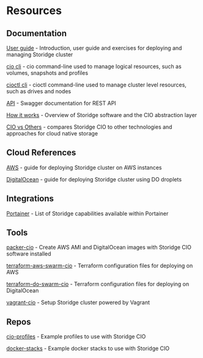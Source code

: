 # Resources

## Documentation

[User guide](https://github.com/Storidge/cio-user-guide) - Introduction, user guide and exercises for deploying and managing Storidge cluster

[cio cli](https://docs.storidge.com/cio_cli/overview.html) - cio command-line used to manage logical resources, such as volumes, snapshots and profiles

[cioctl cli](https://docs.storidge.com/cioctl_cli/overview.html) - cioctl command-line used to manage cluster level resources, such as drives and nodes

[API](https://storidge.com/api/) - Swagger documentation for REST API

[How it works](https://github.com/Storidge/cio-user-docs/blob/master/introduction/how_it_works.md) - Overview of Storidge software and the CIO abstraction layer

[CIO vs Others](https://github.com/Storidge/cio-user-guide/tree/master/cio_vs_others) - compares Storidge CIO to other technologies and approaches for cloud native storage

## Cloud References

[AWS](https://github.com/Storidge/cio-user-docs/blob/master/cloud_reference/aws.md) - guide for deploying Storidge cluster on AWS instances

[DigitalOcean](https://github.com/Storidge/cio-user-docs/blob/master/cloud_reference/digitalocean.md) - guide for deploying Storidge cluster using DO droplets

## Integrations

[Portainer](https://github.com/Storidge/cio-user-docs/blob/master/integrations/portainer.md) - List of Storidge capabilities available within Portainer

## Tools

[packer-cio](https://github.com/Storidge/packer-cio) - Create AWS AMI and DigitalOcean images with Storidge CIO software installed

[terraform-aws-swarm-cio](https://github.com/Storidge/terraform-aws-swarm-cio) - Terraform configuration files for deploying on AWS

[terraform-do-swarm-cio](https://github.com/Storidge/terraform-do-swarm-cio) - Terraform configuration files for deploying on DigitalOcean

[vagrant-cio](https://github.com/Storidge/vagrant-cio) - Setup Storidge cluster powered by Vagrant

## Repos

[cio-profiles](https://github.com/Storidge/cio-profiles) - Example profiles to use with Storidge CIO

[docker-stacks](https://github.com/Storidge/docker-stacks) - Example docker stacks to use with Storidge CIO
